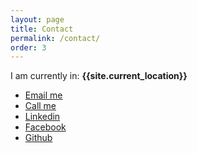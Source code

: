 ```yaml
---
layout: page
title: Contact
permalink: /contact/
order: 3
---
```

I am currently in: **{{site.current_location}}**

- [Email me][email]
- [Call me][phone]
- [Linkedin][linkedin]
- [Facebook][facebook]
- [Github][github]


[email]: mailto:{{site.email}}
[phone]: tel:+447446994531
[linkedin]: https://www.linkedin.com/in/pjmurraynz
[facebook]: https://www.facebook.com/pj.murray.nz
[github]: https://github.com/pjmurray